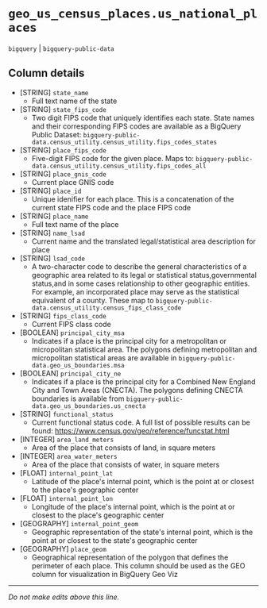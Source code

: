 # `geo_us_census_places.us_national_places`
`bigquery` | `bigquery-public-data`

## Column details
* [STRING]    `state_name`
  - Full text name of the state
* [STRING]    `state_fips_code`
  - Two digit FIPS code that uniquely identifies each state. State names and their corresponding FIPS codes are available as a BigQuery Public Dataset: `bigquery-public-data.census_utility.census_utility.fips_codes_states`
* [STRING]    `place_fips_code`
  - Five-digit FIPS code for the given place. Maps to: `bigquery-public-data.census_utility.census_utility.fips_codes_all`
* [STRING]    `place_gnis_code`
  - Current place GNIS code
* [STRING]    `place_id`
  - Unique idenifier for each place. This is a concatenation of the current state FIPS code and the place FIPS code
* [STRING]    `place_name`
  - Full text name of the place
* [STRING]    `name_lsad`
  - Current name and the translated legal/statistical area description for place
* [STRING]    `lsad_code`
  - A two-character code to describe the general characteristics of a geographic area related to its legal or statistical status,governmental status,and in some cases relationship to other geographic entities. For example, an incorporated place may serve as the statistical equivalent of a county. These map to `bigquery-public-data.census_utility.census_fips_class_code`
* [STRING]    `fips_class_code`
  - Current FIPS class code
* [BOOLEAN]   `principal_city_msa`
  - Indicates if a place is the principal city for a metropolitan or micropolitan statistical area. The polygons defining metropolitan and micropolitan statistical areas are available in `bigquery-public-data.geo_us_boundaries.msa`
* [BOOLEAN]   `principal_city_ne`
  - Indicates if a place is the principal city for a Combined New England City and Town Areas (CNECTA). The polygons defining CNECTA boundaries is available from `bigquery-public-data.geo_us_boundaries.us_cnecta`
* [STRING]    `functional_status`
  - Current functional status code. A full list of possible results can be found: https://www.census.gov/geo/reference/funcstat.html
* [INTEGER]   `area_land_meters`
  - Area of the place that consists of land, in square meters
* [INTEGER]   `area_water_meters`
  - Area of the place that consists of water, in square meters
* [FLOAT]     `internal_point_lat`
  - Latitude of the place's internal point, which is the point at or closest to the place's geographic center
* [FLOAT]     `internal_point_lon`
  - Longitude of the place's internal point, which is the point at or closest to the place's geographic center
* [GEOGRAPHY] `internal_point_geom`
  - Geographic representation of the state's internal point, which is the point at or closest to the state's geographic center
* [GEOGRAPHY] `place_geom`
  - Geographical representation of the polygon that defines the perimeter of each place. This column should be used as the GEO column for visualization in BigQuery Geo Viz

-------------------------------------------------------------------------------
*Do not make edits above this line.*
